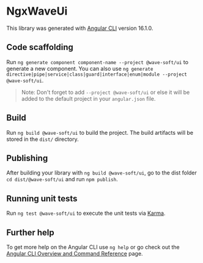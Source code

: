 # NgxWaveUi

This library was generated with [Angular CLI](https://github.com/angular/angular-cli) version 16.1.0.

## Code scaffolding

Run `ng generate component component-name --project @wave-soft/ui` to generate a new component. You can also use `ng generate directive|pipe|service|class|guard|interface|enum|module --project @wave-soft/ui`.
> Note: Don't forget to add `--project @wave-soft/ui` or else it will be added to the default project in your `angular.json` file. 

## Build

Run `ng build @wave-soft/ui` to build the project. The build artifacts will be stored in the `dist/` directory.

## Publishing

After building your library with `ng build @wave-soft/ui`, go to the dist folder `cd dist/@wave-soft/ui` and run `npm publish`.

## Running unit tests

Run `ng test @wave-soft/ui` to execute the unit tests via [Karma](https://karma-runner.github.io).

## Further help

To get more help on the Angular CLI use `ng help` or go check out the [Angular CLI Overview and Command Reference](https://angular.io/cli) page.

